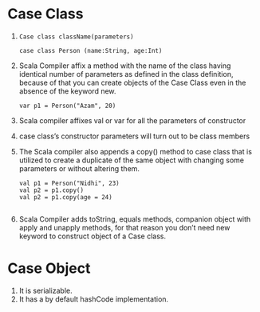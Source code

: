 # Case Class 

1.  `Case class className(parameters)`

    ```$xslt
    case class Person (name:String, age:Int)

    ```
2. Scala Compiler affix a method with the name of the class having identical number of parameters as defined in the class definition,
   because of that you can create objects of the Case Class even in the absence of the keyword new.
   
   ```$xslt
   var p1 = Person("Azam", 20)
   ``` 
3. Scala compiler affixes val or var for all the parameters of constructor 
4. case class’s constructor parameters will turn out to be class members
5. The Scala compiler also appends a copy() method to case class that is utilized to create a duplicate of the same object with changing 
   some parameters or without altering them. 
   
   ```$xslt
   val p1 = Person("Nidhi", 23)
   val p2 = p1.copy()
   val p2 = p1.copy(age = 24)
             
   ```   
6. Scala Compiler adds toString, equals methods, companion object with apply and unapply methods, for that reason you don’t 
   need new keyword to construct object of a Case class. 
   
# Case Object 
1. It is serializable.
2. It has a by default hashCode implementation.    
